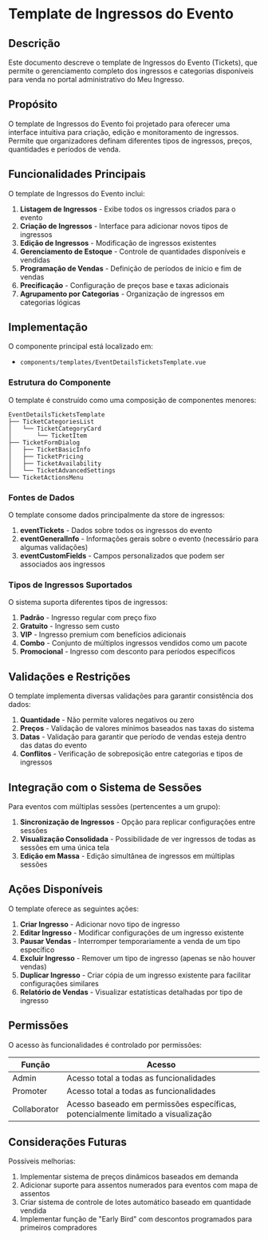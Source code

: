 # Template de Ingressos do Evento

## Descrição

Este documento descreve o template de Ingressos do Evento (Tickets), que permite o gerenciamento completo dos ingressos e categorias disponíveis para venda no portal administrativo do Meu Ingresso.

## Propósito

O template de Ingressos do Evento foi projetado para oferecer uma interface intuitiva para criação, edição e monitoramento de ingressos. Permite que organizadores definam diferentes tipos de ingressos, preços, quantidades e períodos de venda.

## Funcionalidades Principais

O template de Ingressos do Evento inclui:

1. **Listagem de Ingressos** - Exibe todos os ingressos criados para o evento
2. **Criação de Ingressos** - Interface para adicionar novos tipos de ingressos
3. **Edição de Ingressos** - Modificação de ingressos existentes
4. **Gerenciamento de Estoque** - Controle de quantidades disponíveis e vendidas
5. **Programação de Vendas** - Definição de períodos de início e fim de vendas
6. **Precificação** - Configuração de preços base e taxas adicionais
7. **Agrupamento por Categorias** - Organização de ingressos em categorias lógicas

## Implementação

O componente principal está localizado em:
- `components/templates/EventDetailsTicketsTemplate.vue`

### Estrutura do Componente

O template é construído como uma composição de componentes menores:

```
EventDetailsTicketsTemplate
├── TicketCategoriesList
│   └── TicketCategoryCard
│       └── TicketItem
├── TicketFormDialog
│   ├── TicketBasicInfo
│   ├── TicketPricing
│   ├── TicketAvailability
│   └── TicketAdvancedSettings
└── TicketActionsMenu
```

### Fontes de Dados

O template consome dados principalmente da store de ingressos:

1. **eventTickets** - Dados sobre todos os ingressos do evento
2. **eventGeneralInfo** - Informações gerais sobre o evento (necessário para algumas validações)
3. **eventCustomFields** - Campos personalizados que podem ser associados aos ingressos

### Tipos de Ingressos Suportados

O sistema suporta diferentes tipos de ingressos:

1. **Padrão** - Ingresso regular com preço fixo
2. **Gratuito** - Ingresso sem custo
3. **VIP** - Ingresso premium com benefícios adicionais
4. **Combo** - Conjunto de múltiplos ingressos vendidos como um pacote
5. **Promocional** - Ingresso com desconto para períodos específicos

## Validações e Restrições

O template implementa diversas validações para garantir consistência dos dados:

1. **Quantidade** - Não permite valores negativos ou zero
2. **Preços** - Validação de valores mínimos baseados nas taxas do sistema
3. **Datas** - Validação para garantir que período de vendas esteja dentro das datas do evento
4. **Conflitos** - Verificação de sobreposição entre categorias e tipos de ingressos

## Integração com o Sistema de Sessões

Para eventos com múltiplas sessões (pertencentes a um grupo):

1. **Sincronização de Ingressos** - Opção para replicar configurações entre sessões
2. **Visualização Consolidada** - Possibilidade de ver ingressos de todas as sessões em uma única tela
3. **Edição em Massa** - Edição simultânea de ingressos em múltiplas sessões

## Ações Disponíveis

O template oferece as seguintes ações:

1. **Criar Ingresso** - Adicionar novo tipo de ingresso
2. **Editar Ingresso** - Modificar configurações de um ingresso existente
3. **Pausar Vendas** - Interromper temporariamente a venda de um tipo específico
4. **Excluir Ingresso** - Remover um tipo de ingresso (apenas se não houver vendas)
5. **Duplicar Ingresso** - Criar cópia de um ingresso existente para facilitar configurações similares
6. **Relatório de Vendas** - Visualizar estatísticas detalhadas por tipo de ingresso

## Permissões

O acesso às funcionalidades é controlado por permissões:

| Função | Acesso |
|--------|--------|
| Admin | Acesso total a todas as funcionalidades |
| Promoter | Acesso total a todas as funcionalidades |
| Collaborator | Acesso baseado em permissões específicas, potencialmente limitado a visualização |

## Considerações Futuras

Possíveis melhorias:

1. Implementar sistema de preços dinâmicos baseados em demanda
2. Adicionar suporte para assentos numerados para eventos com mapa de assentos
3. Criar sistema de controle de lotes automático baseado em quantidade vendida
4. Implementar função de "Early Bird" com descontos programados para primeiros compradores 
